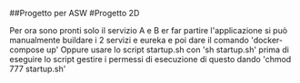 ##Progetto per ASW
#Progetto 2D

Per ora sono pronti solo il servizio A e B
er far partire l'applicazione si può manualmente buildare i 2 servizi e eureka e poi dare il comando 'docker-compose up'
Oppure
usare lo script startup.sh con 'sh startup.sh' prima di eseguire lo script gestire i permessi di esecuzione di questo dando 'chmod 777 startup.sh'
